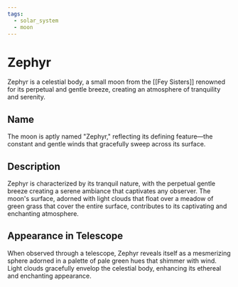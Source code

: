 ```yaml
---
tags:
  - solar_system
  - moon
---
```

# Zephyr

Zephyr is a celestial body, a small moon from the [[Fey Sisters]] renowned for its perpetual and gentle breeze, creating an atmosphere of tranquility and serenity. 

## Name

The moon is aptly named "Zephyr," reflecting its defining feature—the constant and gentle winds that gracefully sweep across its surface. 

## Description

Zephyr is characterized by its tranquil nature, with the perpetual gentle breeze creating a serene ambiance that captivates any observer. The moon's surface, adorned with light clouds that float over a meadow of green grass that cover the entire surface, contributes to its captivating and enchanting atmosphere. 

## Appearance in Telescope

When observed through a telescope, Zephyr reveals itself as a mesmerizing sphere adorned in a palette of pale green hues that shimmer with wind. Light clouds gracefully envelop the celestial body, enhancing its ethereal and enchanting appearance.
